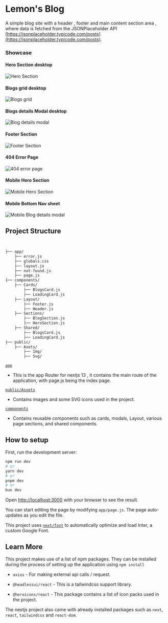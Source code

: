 
# Lemon's Blog
A simple blog site with a header , footer and main content section area , where data is fetched from the JSONPlaceholder API [https://jsonplaceholder.typicode.com/posts](https://jsonplaceholder.typicode.com/posts).

### Showcase

#### Hero Section desktop
![Hero Section](https://github.com/philemon1112/Adsparo-task/blob/main/public/Assets/Img/DesktopHero.png)

#### Blogs grid desktop
![Blogs grid](https://github.com/philemon1112/Adsparo-task/blob/main/public/Assets/Img/DesktopBlogsGrid.png)

#### Blogs details Modal desktop
![Blog details modal](https://github.com/philemon1112/Adsparo-task/blob/main/public/Assets/Img/DesktopModal.png)

#### Footer Section 
![Footer Section](https://github.com/philemon1112/Adsparo-task/blob/main/public/Assets/Img/FooterSection.png)

#### 404 Error Page 
![404 error page](https://github.com/philemon1112/Adsparo-task/blob/main/public/Assets/Img/NotFoundPage.png)

#### Mobile Hero Section 
![Mobile Hero Section](https://github.com/philemon1112/Adsparo-task/blob/main/public/Assets/Img/MobileHero.png)

#### Mobile Bottom Nav sheet 
![Mobile Blog details modal](https://github.com/philemon1112/Adsparo-task/blob/main/public/Assets/Img/MobileModal.png)

## Project Structure

```bash


├── app/
    ├── error.js
    ├── globals.css
    ├── layout.js
    ├── not-found.js
    ├── page.js
├── components/
    ├── Cards/
        ├── BlogsCard.js
        ├── LoadingCard.js
    ├── Layout/
        ├── Footer.js
        ├── Header.js
    ├── Sections/
        ├── BlogSection.js
        ├── HeroSection.js
    ├── Shared/
        ├── BlogsCard.js
        ├── LoadingCard.js
├── public/
    ├── Asets/
        ├── Img/
        ├── Svg/


```

[`app`]("/app")
- This is the app Router for nextjs 13 , it contains the main route of the application, with page.js being the index page.

[`public/Assets`]("./public/Assets")

- Contains images and some SVG icons used in the project.

[`components`]("/components")

- Contains reusable components such as cards, modals, Layout, various page sections, and shared components.




## How to setup

First, run the development server:

```bash
npm run dev
# or
yarn dev
# or
pnpm dev
# or
bun dev
```

Open [http://localhost:3000](http://localhost:3000) with your browser to see the result.

You can start editing the page by modifying `app/page.js`. The page auto-updates as you edit the file.

This project uses [`next/font`](https://nextjs.org/docs/basic-features/font-optimization) to automatically optimize and load Inter, a custom Google Font.

## Learn More

This project makes use of a list of npm packages. They can be installed during the process of setting up the application using `npm install`

- `axios` - For making external api calls / request.

- `@headlessui/react` - This is a tailwindcss support library.  

- `@heroicons/react` -  This package contains a list of icon packs used in the project.

The nextjs project also came with already installed packages such as `next`, `react`, `tailwindcss` and `react-dom`.




